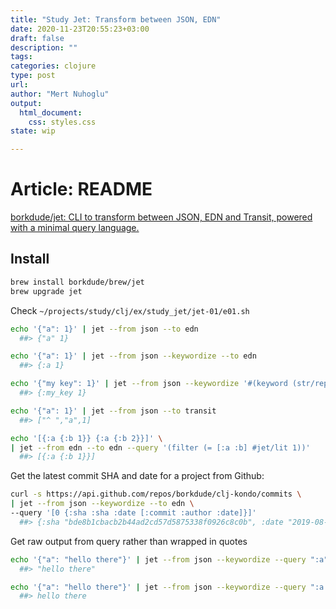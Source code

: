 ```yaml
--- 
title: "Study Jet: Transform between JSON, EDN"
date: 2020-11-23T20:55:23+03:00 
draft: false
description: ""
tags:
categories: clojure
type: post
url:
author: "Mert Nuhoglu"
output:
  html_document:
    css: styles.css
state: wip

---
```


# Article: README

[borkdude/jet: CLI to transform between JSON, EDN and Transit, powered with a minimal query language.](https://github.com/borkdude/jet)

## Install

```bash
brew install borkdude/brew/jet
brew upgrade jet
```

Check `~/projects/study/clj/ex/study_jet/jet-01/e01.sh`

```bash
echo '{"a": 1}' | jet --from json --to edn
  ##> {"a" 1}

echo '{"a": 1}' | jet --from json --keywordize --to edn
  ##> {:a 1}

echo '{"my key": 1}' | jet --from json --keywordize '#(keyword (str/replace % " " "_"))' --to edn
  ##> {:my_key 1}

echo '{"a": 1}' | jet --from json --to transit
  ##> ["^ ","a",1]

echo '[{:a {:b 1}} {:a {:b 2}}]' \
| jet --from edn --to edn --query '(filter (= [:a :b] #jet/lit 1))'
  ##> [{:a {:b 1}}]
```

Get the latest commit SHA and date for a project from Github:

```bash
curl -s https://api.github.com/repos/borkdude/clj-kondo/commits \
| jet --from json --keywordize --to edn \
--query '[0 {:sha :sha :date [:commit :author :date]}]'
  ##> {:sha "bde8b1cbacb2b44ad2cd57d5875338f0926c8c0b", :date "2019-08-05T21:11:56Z"}
```

Get raw output from query rather than wrapped in quotes

```bash
echo '{"a": "hello there"}' | jet --from json --keywordize --query ":a" --to edn
  ##> "hello there"

echo '{"a": "hello there"}' | jet --from json --keywordize --query ":a symbol" --to edn
  ##> hello there
```

